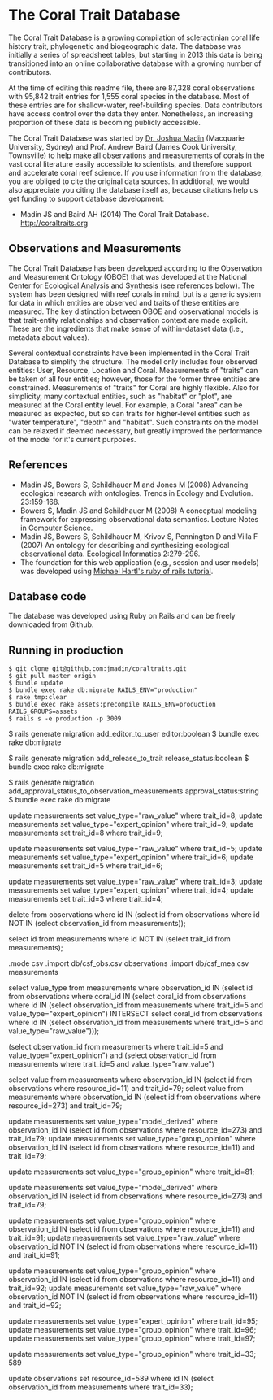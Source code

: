 The Coral Trait Database
========================

The Coral Trait Database is a growing compilation of scleractinian coral life history trait, phylogenetic and biogeographic data. The database was initially a series of spreadsheet tables, but starting in 2013 this data is being transitioned into an online collaborative database with a growing number of contributors.

At the time of editing this readme file, there are 87,328 coral observations with 95,842 trait entries for 1,555 coral species in the database. Most of these entries are for shallow-water, reef-building species. Data contributors have access control over the data they enter. Nonetheless, an increasing proportion of these data is becoming publicly accessible.

The Coral Trait Database was started by [Dr. Joshua Madin](http://acropora.bio.mq.edu.au) (Macquarie University, Sydney) and Prof. Andrew Baird (James Cook University, Townsville) to help make all observations and measurements of corals in the vast coral literature easily accessible to scientists, and therefore support and accelerate coral reef science. If you use information from the database, you are obliged to cite the original data sources. In additional, we would also appreciate you citing the database itself as, because citations help us get funding to support database development:

* Madin JS and Baird AH (2014) The Coral Trait Database. http://coraltraits.org

## Observations and Measurements

The Coral Trait Database has been developed according to the Observation and Measurement Ontology (OBOE) that was developed at the National Center for Ecological Analysis and Synthesis (see references below). The system has been designed with reef corals in mind, but is a generic system for data in which entities are observed and traits of these entities are measured. The key distinction between OBOE and observational models is that trait-entity relationships and observation context are made explicit. These are the ingredients that make sense of within-dataset data (i.e., metadata about values).

Several contextual constraints have been implemented in the Coral Trait Database to simplify the structure. The model only includes four observed entities: User, Resource, Location and Coral. Measurements of "traits" can be taken of all four entities; however, those for the former three entities are constrained. Measurements of "traits" for Coral are highly flexible. Also for simplicity, many contextual entities, such as "habitat" or "plot", are measured at the Coral entity level. For example, a Coral "area" can be measured as expected, but so can traits for higher-level entities such as "water temperature", "depth" and "habitat". Such constraints on the model can be relaxed if deemed necessary, but greatly improved the performance of the model for it's current purposes.

## References

* Madin JS, Bowers S, Schildhauer M and Jones M (2008) Advancing ecological research with ontologies. Trends in Ecology and Evolution. 23:159-168.
* Bowers S, Madin JS and Schildhauer M (2008) A conceptual modeling framework for expressing observational data semantics. Lecture Notes in Computer Science.
* Madin JS, Bowers S, Schildhauer M, Krivov S, Pennington D and Villa F (2007) An ontology for describing and synthesizing ecological observational data. Ecological Informatics 2:279-296.
* The foundation for this web application (e.g., session and user models) was developed using [Michael Hartl's ruby of rails tutorial](http://railstutorial.org/).

## Database code

The database was developed using Ruby on Rails and can be freely downloaded from Github.

## Running in production

	$ git clone git@github.com:jmadin/coraltraits.git
	$ git pull master origin
	$ bundle update
	$ bundle exec rake db:migrate RAILS_ENV="production"
	$ rake tmp:clear
	$ bundle exec rake assets:precompile RAILS_ENV=production RAILS_GROUPS=assets
	$ rails s -e production -p 3009


  $ rails generate migration add_editor_to_user editor:boolean
  $ bundle exec rake db:migrate

  $ rails generate migration add_release_to_trait release_status:boolean
  $ bundle exec rake db:migrate

  $ rails generate migration add_approval_status_to_observation_measurements approval_status:string
  $ bundle exec rake db:migrate


update measurements set value_type="raw_value" where trait_id=8;
update measurements set value_type="expert_opinion" where trait_id=9;
update measurements set trait_id=8 where trait_id=9;

update measurements set value_type="raw_value" where trait_id=5;
update measurements set value_type="expert_opinion" where trait_id=6;
update measurements set trait_id=5 where trait_id=6;

update measurements set value_type="raw_value" where trait_id=3;
update measurements set value_type="expert_opinion" where trait_id=4;
update measurements set trait_id=3 where trait_id=4;


delete from observations where id IN (select id from observations where id NOT IN (select observation_id from measurements));

select id from measurements where id NOT IN (select trait_id from measurements);

.mode csv
.import db/csf_obs.csv observations
.import db/csf_mea.csv measurements

select value_type from measurements where observation_id IN (select id from observations where coral_id IN (select coral_id from observations where id IN (select observation_id from measurements where trait_id=5 and value_type="expert_opinion") INTERSECT select coral_id from observations where id IN (select observation_id from measurements where trait_id=5 and value_type="raw_value")));

(select observation_id from measurements where trait_id=5 and value_type="expert_opinion") and (select observation_id from measurements where trait_id=5 and value_type="raw_value")

select value from measurements where observation_id IN (select id from observations where resource_id=11) and trait_id=79;
select value from measurements where observation_id IN (select id from observations where resource_id=273) and trait_id=79;

update measurements set value_type="model_derived" where observation_id IN (select id from observations where resource_id=273) and trait_id=79;
update measurements set value_type="group_opinion" where observation_id IN (select id from observations where resource_id=11) and trait_id=79;

update measurements set value_type="group_opinion" where trait_id=81;

update measurements set value_type="model_derived" where observation_id IN (select id from observations where resource_id=273) and trait_id=79;

update measurements set value_type="group_opinion" where observation_id IN (select id from observations where resource_id=11) and trait_id=91;
update measurements set value_type="raw_value" where observation_id NOT IN (select id from observations where resource_id=11) and trait_id=91;

update measurements set value_type="group_opinion" where observation_id IN (select id from observations where resource_id=11) and trait_id=92;
update measurements set value_type="raw_value" where observation_id NOT IN (select id from observations where resource_id=11) and trait_id=92;

update measurements set value_type="expert_opinion" where trait_id=95;
update measurements set value_type="group_opinion" where trait_id=96;
update measurements set value_type="group_opinion" where trait_id=97;

update measurements set value_type="group_opinion" where trait_id=33;
589

update observations set resource_id=589 where id IN (select observation_id from measurements where trait_id=33);



